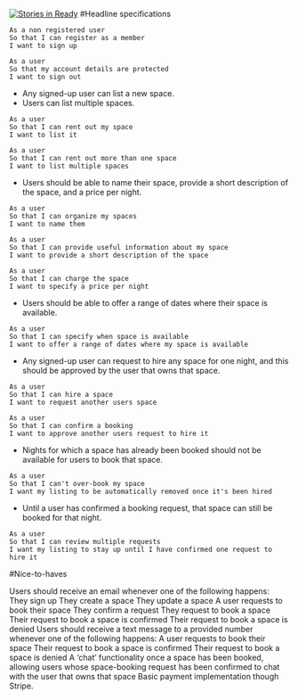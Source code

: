 [![Stories in Ready](https://badge.waffle.io/festinalent3/best_bnb.png?label=ready&title=Ready)](https://waffle.io/festinalent3/best_bnb)
#Headline specifications

```
As a non registered user
So that I can register as a member
I want to sign up

As a user
So that my account details are protected
I want to sign out
```

* Any signed-up user can list a new space.
* Users can list multiple spaces.

```
As a user
So that I can rent out my space
I want to list it

As a user
So that I can rent out more than one space
I want to list multiple spaces
```

* Users should be able to name their space, provide a short description of the space, and a price per night.
```
As a user
So that I can organize my spaces
I want to name them

As a user
So that I can provide useful information about my space
I want to provide a short description of the space

As a user
So that I can charge the space
I want to specify a price per night
```

* Users should be able to offer a range of dates where their space is available.
```
As a user
So that I can specify when space is available
I want to offer a range of dates where my space is available
```

* Any signed-up user can request to hire any space for one night, and this should be approved by the user that owns that space.
```
As a user
So that I can hire a space
I want to request another users space

As a user
So that I can confirm a booking
I want to approve another users request to hire it
```

* Nights for which a space has already been booked should not be available for users to book that space.
```
As a user
So that I can't over-book my space
I want my listing to be automatically removed once it's been hired  
```
* Until a user has confirmed a booking request, that space can still be booked for that night.
```
As a user
So that I can review multiple requests
I want my listing to stay up until I have confirmed one request to hire it
```

#Nice-to-haves

Users should receive an email whenever one of the following happens:
They sign up
They create a space
They update a space
A user requests to book their space
They confirm a request
They request to book a space
Their request to book a space is confirmed
Their request to book a space is denied
Users should receive a text message to a provided number whenever one of the following happens:
A user requests to book their space
Their request to book a space is confirmed
Their request to book a space is denied
A ‘chat’ functionality once a space has been booked, allowing users whose space-booking request has been confirmed to chat with the user that owns that space
Basic payment implementation though Stripe.
